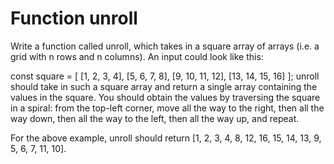 # Function unroll

Write a function called unroll, which takes in a square array of arrays (i.e. a grid with n rows and n columns). An input could look like this:

const square = [
  [1, 2, 3, 4],
  [5, 6, 7, 8],
  [9, 10, 11, 12],
  [13, 14, 15, 16]
];
unroll should take in such a square array and return a single array containing the values in the square. You should obtain the values by traversing the square in a spiral: from the top-left corner, move all the way to the right, then all the way down, then all the way to the left, then all the way up, and repeat.

For the above example, unroll should return [1, 2, 3, 4, 8, 12, 16, 15, 14, 13, 9, 5, 6, 7, 11, 10].